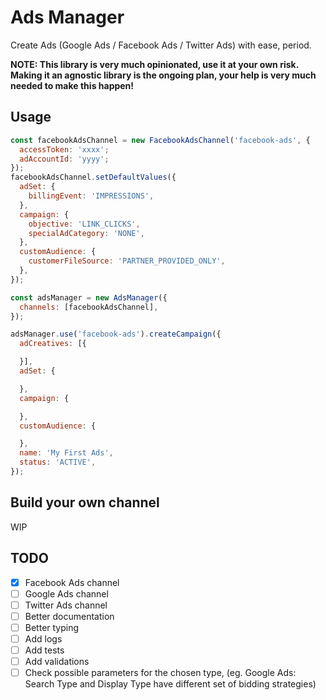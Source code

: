 # Ads Manager

Create Ads (Google Ads / Facebook Ads / Twitter Ads) with ease, period.

**NOTE: This library is very much opinionated, use it at your own risk. Making it an agnostic library is the ongoing plan, your help is very much needed to make this happen!**

## Usage

```javascript
const facebookAdsChannel = new FacebookAdsChannel('facebook-ads', {
  accessToken: 'xxxx';
  adAccountId: 'yyyy';
});
facebookAdsChannel.setDefaultValues({
  adSet: {
    billingEvent: 'IMPRESSIONS',
  },
  campaign: {
    objective: 'LINK_CLICKS',
    specialAdCategory: 'NONE',
  },
  customAudience: {
    customerFileSource: 'PARTNER_PROVIDED_ONLY',
  },
});

const adsManager = new AdsManager({
  channels: [facebookAdsChannel],
});

adsManager.use('facebook-ads').createCampaign({
  adCreatives: [{

  }],
  adSet: {

  },
  campaign: {

  },
  customAudience: {

  },
  name: 'My First Ads',
  status: 'ACTIVE',
});
```

## Build your own channel

WIP

## TODO

- [x] Facebook Ads channel
- [ ] Google Ads channel
- [ ] Twitter Ads channel
- [ ] Better documentation
- [ ] Better typing
- [ ] Add logs
- [ ] Add tests
- [ ] Add validations
- [ ] Check possible parameters for the chosen type, (eg. Google Ads: Search Type and Display Type have different set of bidding strategies)
